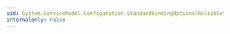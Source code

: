 ```yaml
---
uid: System.ServiceModel.Configuration.StandardBindingOptionalReliableSessionElement.Enabled
internalonly: False
---
```

